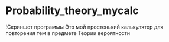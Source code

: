 # Probability_theory_mycalc
!Скриншот программы
Это мой простенький калькулятор для повторения тем в предмете Теории вероятности
